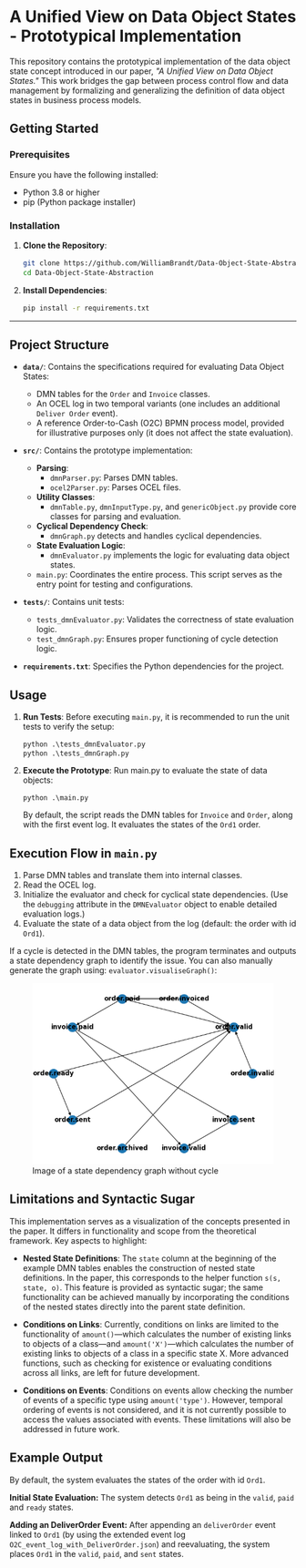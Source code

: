 # A Unified View on Data Object States - Prototypical Implementation

This repository contains the prototypical implementation of the data object state concept introduced in our paper, *"A Unified View on Data Object States."* This work bridges the gap between process control flow and data management by formalizing and generalizing the definition of data object states in business process models.


## Getting Started

### Prerequisites

Ensure you have the following installed:

- Python 3.8 or higher
- pip (Python package installer)

### Installation

1. **Clone the Repository**:
    ```sh
    git clone https://github.com/WilliamBrandt/Data-Object-State-Abstraction.git
    cd Data-Object-State-Abstraction
    ```

2. **Install Dependencies**:
    ```sh
    pip install -r requirements.txt
    ```

---

## Project Structure

- **`data/`**: Contains the specifications required for evaluating Data Object States:
  - DMN tables for the `Order` and `Invoice` classes.
  - An OCEL log in two temporal variants (one includes an additional `Deliver Order` event).
  - A reference Order-to-Cash (O2C) BPMN process model, provided for illustrative purposes only (it does not affect the state evaluation).

- **`src/`**: Contains the prototype implementation:
  - **Parsing**:
    - `dmnParser.py`: Parses DMN tables.
    - `ocel2Parser.py`: Parses OCEL files.
  - **Utility Classes**: 
    - `dmnTable.py`, `dmnInputType.py`, and `genericObject.py` provide core classes for parsing and evaluation.
  - **Cyclical Dependency Check**: 
    - `dmnGraph.py` detects and handles cyclical dependencies.
  - **State Evaluation Logic**:
    - `dmnEvaluator.py` implements the logic for evaluating data object states.
  - `main.py`: Coordinates the entire process. This script serves as the entry point for testing and configurations.

- **`tests/`**: Contains unit tests:
  - `tests_dmnEvaluator.py`: Validates the correctness of state evaluation logic.
  - `test_dmnGraph.py`: Ensures proper functioning of cycle detection logic.

- **`requirements.txt`**: Specifies the Python dependencies for the project.


## Usage

1. **Run Tests**:
   Before executing `main.py`, it is recommended to run the unit tests to verify the setup:
    ```
    python .\tests_dmnEvaluator.py
    python .\tests_dmnGraph.py
    ```
2. **Execute the Prototype**: 
    Run main.py to evaluate the state of data objects:
    ```
    python .\main.py
    ```
    By default, the script reads the DMN tables for `Invoice` and `Order`, along with the first event log. It evaluates the states of the `Ord1` order.

## Execution Flow in `main.py`
1. Parse DMN tables and translate them into internal classes.
2. Read the OCEL log.
3. Initialize the evaluator and check for cyclical state dependencies. (Use the `debugging` attribute in the `DMNEvaluator` object to enable detailed evaluation logs.)
4. Evaluate the state of a data object from the log (default: the order with id `Ord1`).

If a cycle is detected in the DMN tables, the program terminates and outputs a state dependency graph to identify the issue. You can also manually generate the graph using: `evaluator.visualiseGraph()`:
<figure>
  <img src="data/demo-state-dependency-graph.png" alt="Image of a state dependency graph without cycle" width="500"/>
  <figcaption>Image of a state dependency graph without cycle</figcaption>
</figure>


## Limitations and Syntactic Sugar

This implementation serves as a visualization of the concepts presented in the paper. It differs in functionality and scope from the theoretical framework. Key aspects to highlight:

- **Nested State Definitions**: The `state` column at the beginning of the example DMN tables enables the construction of nested state definitions. In the paper, this corresponds to the helper function `s(s, state, o)`. This feature is provided as syntactic sugar; the same functionality can be achieved manually by incorporating the conditions of the nested states directly into the parent state definition.

- **Conditions on Links**: Currently, conditions on links are limited to the functionality of `amount()`—which calculates the number of existing links to objects of a class—and `amount('X')`—which calculates the number of existing links to objects of a class in a specific state X. More advanced functions, such as checking for existence or evaluating conditions across all links, are left for future development.

- **Conditions on Events**: Conditions on events allow checking the number of events of a specific type using ```amount('type')```. However, temporal ordering of events is not considered, and it is not currently possible to access the values associated with events. These limitations will also be addressed in future work.

## Example Output
By default, the system evaluates the states of the order with id `Ord1`.

**Initial State Evaluation:**
The system detects `Ord1` as being in the `valid`, `paid` and `ready` states.

**Adding an DeliverOrder Event:**
After appending an `deliverOrder` event linked to `Ord1` (by using the extended event log `O2C_event_log_with_DeliverOrder.json`) and reevaluating, the system places `Ord1`  in the `valid`, `paid`, and `sent` states.